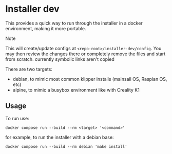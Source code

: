 # Installer dev

This provides a quick way to run through the installer in a docker environment, making it more portable.

> [!NOTE]
> This will create/update configs at `<repo-root>/installer-dev/config`. You may then review the changes there
> or completely remove the files and start from scratch.
> currently symbolic links aren't copied 

There are two targets:
- debian, to mimic most common klipper installs (mainsail OS, Raspian OS, etc)
- alpine, to mimic a busybox environment like with Creality K1 

## Usage

To run use:
```shell 
docker compose run --build --rm <target> '<command>'
```

for example, to run the installer with a debian base:

```shell
docker compose run --build --rm debian 'make install'
```


